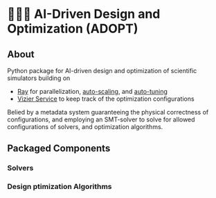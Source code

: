 # 🤖🌊🚀 AI-Driven Design and Optimization (ADOPT)

## About

Python package for AI-driven design and optimization of scientific simulators building on

* [Ray](https://www.ray.io) for parallelization, [auto-scaling](https://docs.ray.io/en/latest/cluster/getting-started.html), and [auto-tuning](https://docs.ray.io/en/latest/tune/index.html)
* [Vizier Service](https://github.com/google/vizier) to keep track of the optimization configurations

Belied by a metadata system guaranteeing the physical correctness of configurations, and employing an SMT-solver to solve for allowed configurations of solvers, and optimization algorithms.

## Packaged Components

### Solvers

### Design ptimization Algorithms
